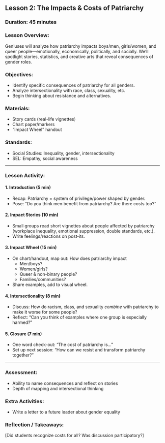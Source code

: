 ## Lesson 2: The Impacts & Costs of Patriarchy

### **Duration:** 45 minutes

### **Lesson Overview:**
Geniuses will analyze how patriarchy impacts boys/men, girls/women, and queer people—emotionally, economically, politically, and socially. We’ll spotlight stories, statistics, and creative arts that reveal consequences of gender roles.

### **Objectives:**
- Identify specific consequences of patriarchy for all genders.
- Analyze intersectionality with race, class, sexuality, etc.
- Begin thinking about resistance and alternatives.

### **Materials:**
- Story cards (real-life vignettes)
- Chart paper/markers
- “Impact Wheel” handout

### **Standards:**
- Social Studies: Inequality, gender, intersectionality
- SEL: Empathy, social awareness

---

### **Lesson Activity:**

#### 1. Introduction (5 min)
- Recap: Patriarchy = system of privilege/power shaped by gender.
- Pose: “Do you think men benefit from patriarchy? Are there costs too?”

#### 2. Impact Stories (10 min)
- Small groups read short vignettes about people affected by patriarchy (workplace inequality, emotional suppression, double standards, etc.).
- Write feelings/reactions on post-its.

#### 3. Impact Wheel (15 min)
- On chart/handout, map out: How does patriarchy impact
  - Men/boys?
  - Women/girls?
  - Queer & non-binary people?
  - Families/communities?
- Share examples, add to visual wheel.

#### 4. Intersectionality (8 min)
- Discuss: How do racism, class, and sexuality *combine* with patriarchy to make it worse for some people?
- Reflect: “Can you think of examples where one group is especially harmed?”

#### 5. Closure (7 min)
- One word check-out: “The cost of patriarchy is…”
- Set up next session: “How can we resist and transform patriarchy together?”

---

### **Assessment:**
- Ability to name consequences and reflect on stories
- Depth of mapping and intersectional thinking

### **Extra Activities:**
- Write a letter to a future leader about gender equality

### **Reflection / Takeaways:**
[Did students recognize costs for all? Was discussion participatory?]
